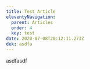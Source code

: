 ```yaml
---
title: Test Article
eleventyNavigation:
  parent: Articles
  order: 4
  key: test
date: 2020-07-08T20:12:11.273Z
dek: asdfa
---
```

asdfasdf